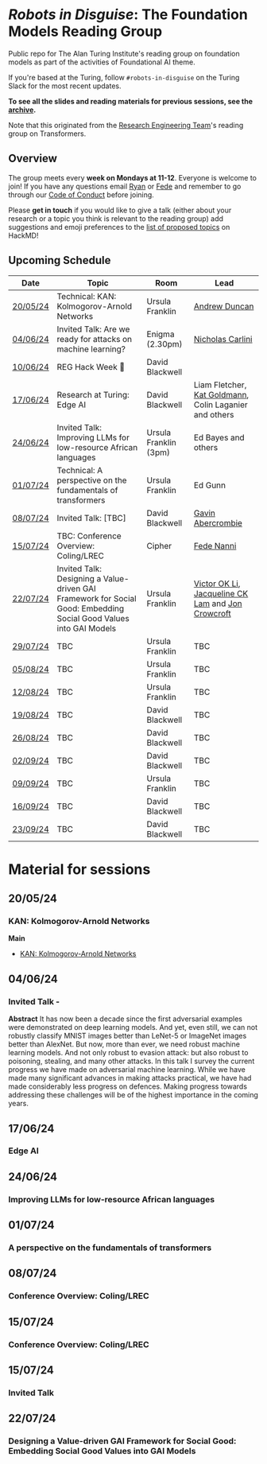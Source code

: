 # _Robots in Disguise_: The Foundation Models Reading Group

Public repo for The Alan Turing Institute's reading group on foundation models as part of the activities of Foundational AI theme.

If you're based at the Turing, follow `#robots-in-disguise` on the Turing Slack for the most recent updates.

**To see all the slides and reading materials for previous sessions, see the [archive](PREVIOUS.md).**

Note that this originated from the [Research Engineering Team](https://www.turing.ac.uk/research-engineering)'s reading group on Transformers.

## Overview

The group meets every <b>week on Mondays at 11-12</b>. Everyone is welcome to join! If you have any questions email [Ryan](mailto:rchan@turing.ac.uk) or [Fede](mailto:fnanni@turing.ac.uk) and remember to go through our [Code of Conduct](CodeOfConduct.md) before joining.

Please **get in touch** if you would like to give a talk (either about your research or a topic you think is relevant to the reading group) add suggestions and emoji preferences to the [list of proposed topics](https://hackmd.io/4zHl_1G6Se-yumHTN48dqg?both) on HackMD!

## Upcoming Schedule

|Date | Topic | Room | Lead |
| --- | ----- | ---- | ---- |
| [20/05/24](#200524) | Technical: KAN: Kolmogorov-Arnold Networks | Ursula Franklin | [Andrew Duncan](https://www.turing.ac.uk/people/researchers/andrew-duncan) |
| [04/06/24](#040624) | Invited Talk: Are we ready for attacks on machine learning? | Enigma (2.30pm) | [Nicholas Carlini](https://nicholas.carlini.com/) |
| [10/06/24](#100624) | REG Hack Week 👋 | David Blackwell | |
| [17/06/24](#170624) | Research at Turing: Edge AI | David Blackwell | Liam Fletcher, [Kat Goldmann](https://www.turing.ac.uk/people/research-engineering/katriona-goldmann), Colin Laganier and others|
| [24/06/24](#240624) | Invited Talk: Improving LLMs for low-resource African languages | Ursula Franklin (3pm) | Ed Bayes and others |
| [01/07/24](#010724) | Technical: A perspective on the fundamentals of transformers | Ursula Franklin | Ed Gunn |
| [08/07/24](#150724) | Invited Talk: [TBC] | David Blackwell | [Gavin Abercrombie](https://gavinabercrombie.github.io/) |
| [15/07/24](#080724) | TBC: Conference Overview: Coling/LREC | Cipher | [Fede Nanni](https://github.com/fedenanni) |
| [22/07/24](#220724) | Invited Talk: Designing a Value-driven GAI Framework for Social Good: Embedding Social Good Values into GAI Models  | Ursula Franklin | [Victor OK Li](https://www.eee.hku.hk/people/vli/), [Jacqueline CK Lam](https://www.eee.hku.hk/people/jcklam/) and [Jon Crowcroft](https://www.turing.ac.uk/people/researchers/jon-crowcroft) |
| [29/07/24](#290724) | TBC | Ursula Franklin | TBC |
| [05/08/24](#050824) | TBC | Ursula Franklin | TBC |
| [12/08/24](#120824) | TBC | Ursula Franklin | TBC |
| [19/08/24](#190824) | TBC | David Blackwell | TBC |
| [26/08/24](#260824) | TBC | David Blackwell | TBC |
| [02/09/24](#020924) | TBC | David Blackwell | TBC |
| [09/09/24](#090924) | TBC | Ursula Franklin | TBC |
| [16/09/24](#160924) | TBC | David Blackwell | TBC |
| [23/09/24](#230924) | TBC | David Blackwell | TBC |

# Material for sessions

## 20/05/24
### KAN: Kolmogorov-Arnold Networks

**Main**
- [KAN: Kolmogorov-Arnold Networks](https://arxiv.org/abs/2404.19756)

## 04/06/24
### Invited Talk - 

**Abstract**
It has now been a decade since the first adversarial examples were demonstrated on deep learning models. And yet, even still, we can not robustly classify MNIST images better than LeNet-5 or ImageNet images better than AlexNet. But now, more than ever, we need robust machine learning models. And not only robust to evasion attack: but also robust to poisoning, stealing, and many other attacks. In this talk I survey the current progress we have made on adversarial machine learning. While we have made many significant advances in making attacks practical, we have had made considerably less progress on defences. Making progress towards addressing these challenges will be of the highest importance in the coming years.

## 17/06/24
### Edge AI

## 24/06/24
### Improving LLMs for low-resource African languages

## 01/07/24
### A perspective on the fundamentals of transformers

## 08/07/24
### Conference Overview: Coling/LREC

## 15/07/24
### Conference Overview: Coling/LREC

## 15/07/24
### Invited Talk

## 22/07/24
### Designing a Value-driven GAI Framework for Social Good: Embedding Social Good Values into GAI Models 
